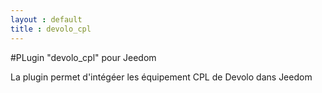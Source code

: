 ```yaml
---
layout : default
title : devolo_cpl
---
```


#PLugin "devolo_cpl" pour Jeedom

La plugin permet d'intégéer les équipement CPL de Devolo dans Jeedom
